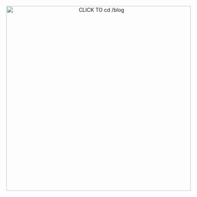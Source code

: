 <!--

[![Hits](https://hits.seeyoufarm.com/api/count/incr/badge.svg?url=https%3A%2F%2Fgithub.com/ukunV](https://hits.seeyoufarm.com) 
[![Repos Badge](https://badges.pufler.dev/repos/ukunV)](https://badges.pufler.dev)
[![Github Badge](http://img.shields.io/badge/-github-black?style=flat-square&logo=github&logoColor=white&link=https:https://github.com/ukunV/)](https://github.com/ukunV/)

![Lines of code](https://img.shields.io/badge/From%20Hello%20World%20I%27ve%20Written-3.9%20million%20lines%20of%20code-blue)
-->

<!--  -->

<p align="center">
  <a href="https://ukunv.tistory.com/" target="_blank">
    <img src="https://user-images.githubusercontent.com/23329560/131354283-a15e76c5-e6dc-43d1-9e78-e26fe2129a2c.png" alt="CLICK TO cd /blog" width="500">
  </a>
</p>

<!--START_SECTION:waka-->

<!--END_SECTION:waka-->


<!--
**ukunV/ukunV** is a ✨ _special_ ✨ repository because its `README.md` (this file) appears on your GitHub profile.

Here are some ideas to get you started:

- 🔭 I’m currently working on ...
- 🌱 I’m currently learning ...
- 👯 I’m looking to collaborate on ...
- 🤔 I’m looking for help with ...
- 💬 Ask me about ...
- 📫 How to reach me: ...
- 😄 Pronouns: ...
- ⚡ Fun fact: ...
-->
